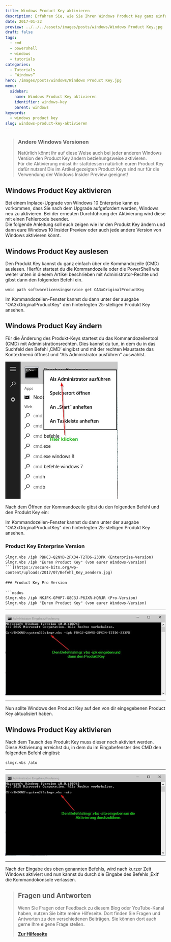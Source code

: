 ```yaml
---
title: Windows Product Key aktivieren
description: Erfahren Sie, wie Sie Ihren Windows Product Key ganz einfach aktivieren und Ihre Produktivität mit diesen einfachen Schritten steigern können.
date: 2017-01-22
preview: ../../../assets/images/posts/windows/Windows Product Key.jpg
draft: false
tags:
  - cmd
  - powershell
  - windows
  - tutorials
categories:
  - Tutorials
  - “Windows”
hero: /images/posts/windows/Windows Product Key.jpg
menu:
  sidebar:
    name: Windows Product Key aktivieren
    identifier: windows-key
    parent: windows
keywords:
  - windows product key
slug: windows-product-key-aktivieren
---
```

> ### Andere Windows Versionen
> 
> Natürlich könnt ihr auf diese Weise auch bei jeder anderen Windows Version den Product Key ändern beziehungsweise aktivieren.  
Für die Aktivierung müsst ihr stattdessen natürlich euren Product Key dafür nutzen! Die im Artikel gezeigten Product Keys sind nur für die Verwendung der Windows Insider Preview geeignet!

## Windows Product Key aktivieren

Bei einem Inplace-Upgrade von Windows 10 Enterprise kann es vorkommen, dass Sie nach dem Upgrade aufgefordert werden, Windows neu zu aktivieren. Bei der erneuten Durchführung der Aktivierung wird diese mit einen Fehlercode beendet.  
Die folgende Anleitung soll euch zeigen wie ihr den Produkt Key ändern und dann eure Windows 10 Insider Preview oder auch jede andere Version von Windows aktivieren könnt.

## Windows Product Key auslesen

Den Produkt Key kannst du ganz einfach über die Kommandozeile (CMD) auslesen. Hierfür startest du die Kommandozeile oder die PowerShell wie weiter unten in diesem Artikel beschrieben mit Administrator-Rechte und gibst dann den folgenden Befehl ein.

```msdos
wmic path softwarelicensingservice get OA3xOriginalProductKey
```

Im Kommandozeilen-Fenster kannst du dann unter der ausgabe "OA3xOriginalProductKey" den hinterlegten 25-stelligen Produkt Key ansehen.


## Windows Product Key ändern

Für die Änderung des Produkt-Keys startest du das Kommandozeilentool (CMD) mit Administrationsrechten. Dies kannst du tun, in dem du in das Suchfeld den Befehl ‚CMD‘ eingibst und mit der rechten Maustaste das Kontextmenü öffnest und "Als Administrator ausführen" auswählst.

![cmd_aufrufen](/images/posts/windows/cmd_aufrufen.jpg)


Nach dem Öffnen der Kommandozeile gibst du den folgenden Befehl und den Produkt Key ein:

Im Kommandozeilen-Fenster kannst du dann unter der ausgabe "OA3xOriginalProductKey" den hinterlegten 25-stelligen Produkt Key ansehen.



### Product Key Enterprise Version

```msdos
Slmgr.vbs /ipk PBHCJ-Q2NYD-2PX34-T2TD6-233PK (Enterprise-Version)
Slmgr.vbs /ipk "Euren Product Key" (von eurer Windows-Version)
```](https://secure-bits.org/wp-content/uploads/2017/07/Befehl_Key_aendern.jpg)

### Product Key Pro Version

```msdos
Slmgr.vbs /ipk NKJFK-GPHP7-G8C3J-P6JXR-HQRJR (Pro-Version)
Slmgr.vbs /ipk "Euren Product Key" (von eurer Windows-Version)
```
---
![windows product key aendern](/images/posts/windows/Befehl_Key_aendern.jpg)

---
Nun sollte Windows den Product Key auf den von dir eingegebenen Product Key aktualisiert haben.

## Windows Product Key aktivieren

Nach dem Tausch des Produkt Key muss dieser noch aktiviert werden. Diese Aktivierung erreichst du, in dem du im Eingabefenster des CMD den folgenden Befehl eingibst:

```msdos
slmgr.vbs /ato
```

---
![Windows Product Key aktivieren](/images/posts/windows/Befehl_Aktivierung.jpg)

---

Nach der Eingabe des oben genannten Befehls, wird nach kurzer Zeit Windows aktiviert und nun kannst du durch die Eingabe des Befehls ‚Exit‘ die Kommandokonsole verlassen.

<!-- FM:Snippet:Start data:{"id":"Help deutsch","fields":[]} -->
> ## Fragen und Antworten
>
> Wenn Sie Fragen oder Feedback zu diesem Blog oder YouTube-Kanal haben, nutzen Sie bitte meine Hilfeseite. Dort finden Sie Fragen und Antworten zu den verschiedenen Beiträgen. Sie können dort auch gerne Ihre eigene Frage stellen.
>
> [**Zur Hilfeseite**](https://ticket.secure-bits.org/help)
<!-- FM:Snippet:End -->